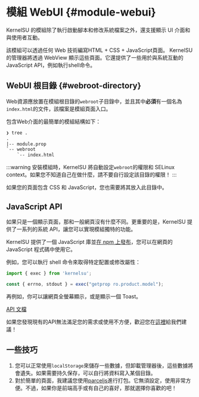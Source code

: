 # 模組 WebUI {#module-webui}

KernelSU 的模組除了執行啟動腳本和修改系統檔案之外，還支援顯示 UI 介面和與使用者互動。

該模組可以透過任何 Web 技術編寫HTML + CSS + JavaScript頁面。 KernelSU的管理器將透過 WebView 顯示這些頁面。它還提供了一些用於與系統互動的JavaScript API，例如執行shell命令。

## WebUI 根目錄 {#webroot-directory}

Web資源應放置在模組根目錄的`webroot`子目錄中，並且其中**必須**有一個名為`index.html`的文件，該檔案是模組頁面入口。

包含Web介面的最簡單的模組結構如下：

```txt
❯ tree .
.
|-- module.prop
`-- webroot
    `-- index.html
```

:::warning
安裝模組時，KernelSU 將自動設定`webroot`的權限和 SELinux context。如果您不知道自己在做什麼，請不要自行設定該目錄的權限！
:::

如果您的頁面包含 CSS 和 JavaScript，您也需要將其放入此目錄中。

## JavaScript API

如果只是一個顯示頁面，那和一般網頁沒有什麼不同。更重要的是，KernelSU 提供了一系列的系統 API，讓您可以實現模組獨特的功能。

KernelSU 提供了一個 JavaScript 庫並[在 npm 上發布](https://www.npmjs.com/package/kernelsu)，您可以在網頁的 JavaScript 程式碼中使用它。

例如，您可以執行 shell 命令來取得特定配置或修改屬性：

```JavaScript
import { exec } from 'kernelsu';

const { errno, stdout } = exec("getprop ro.product.model");
```

再例如，你可以讓網頁全螢幕顯示，或是顯示一個 Toast。

[API 文檔](https://www.npmjs.com/package/kernelsu)

如果您發現現有的API無法滿足您的需求或使用不方便，歡迎您在[這裡](https://github.com/tiann/KernelSU/issues)給我們建議！
## 一些技巧

1. 您可以正常使用`localStorage`來儲存一些數據，但卸載管理器後，這些數據將會遺失。如果需要持久保存，可以自行將資料寫入某個目錄。
2. 對於簡單的頁面，我建議您使用[parceljs](https://parceljs.org/)進行打包。它無須設定，使用非常方便。不過，如果你是前端高手或有自己的喜好，那就選擇你喜歡的吧！
